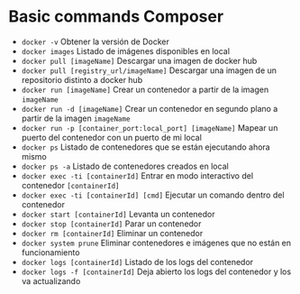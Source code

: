 # Basic commands Composer
- `docker -v` Obtener la versión de Docker
- `docker images` Listado de imágenes disponibles en local
- `docker pull [imageName]` Descargar una imagen de docker hub
- `docker pull [registry_url/imageName]` Descargar una imagen de un repositorio distinto a docker hub
- `docker run [imageName]` Crear un contenedor a partir de la imagen `imageName`
- `docker run -d [imageName]` Crear un contenedor en segundo plano a partir de la imagen `imageName`
- `docker run -p [container_port:local_port] [imageName]` Mapear un puerto del contenedor con un puerto de mi local
- `docker ps` Listado de contenedores que se están ejecutando ahora mismo
- `docker ps -a` Listado de contenedores creados en local
- `docker exec -ti [containerId]` Entrar en modo interactivo del contenedor `[containerId]`
- `docker exec -ti [containerId] [cmd]` Ejecutar un comando dentro del contenedor
- `docker start [containerId]` Levanta un contenedor
- `docker stop [containerId]` Parar un contenedor
- `docker rm [containerId]` Eliminar un contenedor
- `docker system prune` Eliminar contenedores e imágenes que no están en funcionamiento
- `docker logs [containerId]` Listado de los logs del contenedor
- `docker logs -f [containerId]` Deja abierto los logs del contenedor y los va actualizando
